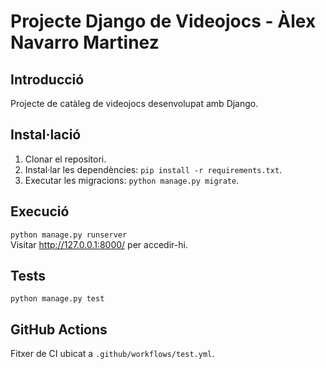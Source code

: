 # Projecte Django de Videojocs - Àlex Navarro Martinez

## Introducció
Projecte de catàleg de videojocs desenvolupat amb Django.

## Instal·lació
1. Clonar el repositori.
2. Instal·lar les dependències: `pip install -r requirements.txt`.
3. Executar les migracions: `python manage.py migrate`.

## Execució
`python manage.py runserver`  
Visitar http://127.0.0.1:8000/ per accedir-hi.

## Tests
`python manage.py test`

## GitHub Actions
Fitxer de CI ubicat a `.github/workflows/test.yml`.
